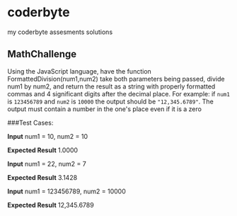 # coderbyte
my coderbyte assesments solutions

## MathChallenge

Using the JavaScript language, have the function FormattedDivision(num1,num2) take both parameters being passed, divide num1 by num2, and return the result as a string with properly formatted commas and 4 significant digits after the decimal place. For example: if `num1` is `123456789` and `num2` is `10000` the output should be `"12,345.6789"`. The output must contain a number in the one's place even if it is a zero


###Test Cases:

**Input**
num1 = 10, num2 = 10

**Expected Result**
1.0000

**Input**
num1 = 22, num2 = 7

**Expected Result**
3.1428

**Input**
num1 = 123456789, num2 = 10000

**Expected Result**
12,345.6789